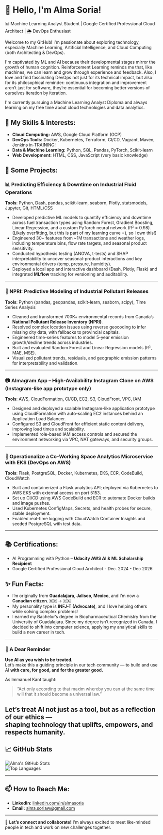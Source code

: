 # 👋 Hello, I'm Alma Soria!

📊 Machine Learning Analyst Student | Google Certified Professional Cloud Architect | 🌦 DevOps Enthusiast

Welcome to my GitHub! I'm passionate about exploring technology, especially Machine Learning, Artificial Intelligence, and Cloud Computing (both Architecting & DevOps).

I'm captivated by ML and AI because their developmental stages mirror the growth of human cognition. Reinforcement Learning reminds me that, like machines, we can learn and grow through experience and feedback. Also, I love and find fascinating DevOps not just for its technical impact, but also for its philosophical reminder: continuous integration and improvement aren’t just for software, they’re essential for becoming better versions of ourselves iteration by iteration.

I'm currently pursuing a Machine Learning Analyst Diploma and always learning on my free time about cloud technologies and data analytics.

## 🔧 My Skills & Interests:
- **Cloud Computing:** AWS, Google Cloud Platform (GCP)
- **DevOps Tools:** Docker, Kubernetes, Terraform, CI/CD, Vagrant, Maven, Jenkins in-TRAINING!
- **Data & Machine Learning:** Python, SQL, Pandas, PyTorch, Scikit-learn
- **Web Development:** HTML, CSS, JavaScript (very basic knowledge)

## 🌟 Some Projects:

### 📊 Predicting Efficiency & Downtime on Industrial Fluid Operations  
  
**Tools**: Python, Dash, pandas, scikit-learn, seaborn, Plotly, statsmodels, Jupyter, Git, HTML/CSS

- Developed predictive ML models to quantify efficiency and downtime across fuel transaction types using Random Forest, Gradient Boosting, Linear Regression, and a custom PyTorch neural network (R² = 0.98). (Likely overfitting, but this is part of my learning curve =), so I own this!)
- Engineered 30+ features from ~1M transactions and weather logs, including temperature bins, flow rate targets, and seasonal product sensitivity.  
- Conducted hypothesis testing (ANOVA, t-tests) and SHAP interpretability to uncover seasonal-product interactions and key environmental drivers (temp, pressure, humidity).  
- Deployed a local app and interactive dashboard (Dash, Plotly, Flask) and integrated **MLflow** tracking for versioning and auditability.

---

### 🌱 NPRI: Predictive Modeling of Industrial Pollutant Releases  

**Tools**: Python (pandas, geopandas, scikit-learn, seaborn, scipy), Time Series Analysis

- Cleaned and transformed 700K+ environmental records from Canada’s **National Pollutant Release Inventory (NPRI)**.  
- Resolved complex location issues using reverse geocoding to infer missing city data, with fallbacks to provincial capitals.  
- Engineered time-series features to model 5-year emission growth/decline trends across industries.  
- Built and evaluated Random Forest and Linear Regression models (R², MAE, MSE).
- Visualized pollutant trends, residuals, and geographic emission patterns for interpretability and validation.

---

### 📷 Almagram App – High-Availability Instagram Clone on AWS  (Instagram-like app prototype only)

**Tools**: AWS, CloudFormation, CI/CD, EC2, S3, CloudFront, VPC, IAM

- Designed and deployed a scalable Instagram-like application prototype using CloudFormation with auto-scaling EC2 instances behind an Application Load Balancer.
- Configured S3 and CloudFront for efficient static content delivery, improving load times and scalability.  
- Implemented role-based IAM access controls and secured the environment networking via VPC, NAT gateways, and security groups.
---
###  🏢 Operationalize a Co-Working Space Analytics Microservice with EKS (DevOps on AWS)
**Tools**: Flask, PostgreSQL, Docker, Kubernetes, EKS, ECR, CodeBuild, CloudWatch

- Built and containerized a Flask analytics API; deployed via Kubernetes to AWS EKS with external access on port 5153.
- Set up CI/CD using AWS CodeBuild and ECR to automate Docker builds and image pushes.
- Used Kubernetes ConfigMaps, Secrets, and health probes for secure, stable deployment.
- Enabled real-time logging with CloudWatch Container Insights and seeded PostgreSQL with test data.

---
## 📚 Certifications:
- AI Programming with Python – **Udacity AWS AI & ML Scholarship Recipient**  
- Google Certified Professional Cloud Architect - Dec. 2024 - Dec 2026

## ✨ Fun Facts:
- I’m originally from **Guadalajara, Jalisco, Mexico**, and I’m now a **Canadian citizen**. 🇲🇽 → 🇨🇦  
- My personality type is **INFJ-T (Advocate)**, and I love helping others while solving complex problems!  
- I earned my Bachelor’s degree in Biopharmaceutical Chemistry from the University of Guadalajara. Since my degree isn’t recognized in Canada, I decided to shift into computer science, applying my analytical skills to build a new career in tech.

---
### 🤖 A Dear Reminder

**Use AI as you wish to be treated.**  
Let’s make this a guiding principle in our tech community — to build and use AI **with care, for good, and for the greater good.**

As Immanuel Kant taught:  
> “Act only according to that maxim whereby you can at the same time will that it should become a universal law.”

Let’s treat AI not just as a tool, but as a reflection of our ethics —  
shaping technology that uplifts, empowers, and respects humanity.
---

## 📈 GitHub Stats  

![Alma's GitHub Stats](https://github-readme-stats.vercel.app/api?username=almasoriaw&show_icons=true&theme=radical)  
![Top Languages](https://github-readme-stats.vercel.app/api/top-langs/?username=almasoriaw&layout=compact&theme=radical)

---

## 📫 How to Reach Me:
- **LinkedIn:** [linkedin.com/in/almasoria](https://www.linkedin.com/in/almasoria)  
- **Email:** alma.soriaw@gmail.com

---

🚀 **Let’s connect and collaborate!** I’m always excited to meet like-minded people in tech and work on new challenges together.
<!--
**almasoriaw/almasoriaw** is a ✨ _special_ ✨ repository because its `README.md` (this file) appears on your GitHub profile.

Here are some ideas to get you started:

- 🔭 I’m currently working on ...
- 🌱 I’m currently learning ...
- 👯 I’m looking to collaborate on ...
- 🤔 I’m looking for help with ...
- 💬 Ask me about ...
- 📫 How to reach me: ...
- 😄 Pronouns: ...
- ⚡ Fun fact: ...
-->
